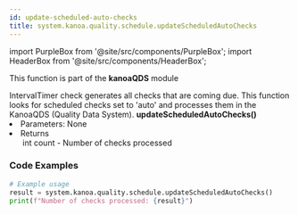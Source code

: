 ```yaml
---
id: update-scheduled-auto-checks
title: system.kanoa.quality.schedule.updateScheduledAutoChecks
---
```


import PurpleBox from '@site/src/components/PurpleBox';
import HeaderBox from '@site/src/components/HeaderBox';

<PurpleBox>This function is part of the <b>kanoaQDS</b> module</PurpleBox>

<HeaderBox header="Description">
  IntervalTimer check generates all checks that are coming due. This function looks for scheduled checks set to 'auto' and processes them in the KanoaQDS (Quality Data System).
</HeaderBox>

<HeaderBox header="Syntax">
  <b>updateScheduledAutoChecks()</b>
  <li>Parameters: None<br /></li>
  <li>Returns<br />
    <ul>int count - Number of checks processed</ul>
  </li>
</HeaderBox>

### Code Examples

```python
# Example usage
result = system.kanoa.quality.schedule.updateScheduledAutoChecks()
print(f"Number of checks processed: {result}")
